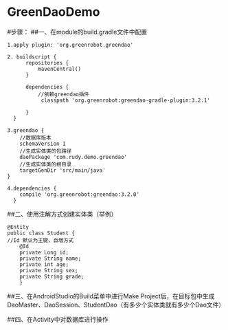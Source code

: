 # GreenDaoDemo

#步骤：
##一、在module的build.gradle文件中配置
<pre><code>1.apply plugin: 'org.greenrobot.greendao'</code></pre>

<pre><code>2. buildscript {
      repositories {
          mavenCentral()
      }<br/>
      dependencies {
          //依赖greendao插件
           classpath 'org.greenrobot:greendao-gradle-plugin:3.2.1'<br />
      }
  }</code></pre>
  
<pre><code>3.greendao {
    //数据库版本
    schemaVersion 1
    //生成实体类的包路径
    daoPackage 'com.rudy.demo.greendao'
    //生成实体类的根目录
    targetGenDir 'src/main/java'
}</code></pre>
  
<pre><code>4.dependencies {
    compile 'org.greenrobot:greendao:3.2.0'
  }</code></pre>
  
##二、使用注解方式创建实体类（举例）
<pre><code>@Entity
public class Student {
//Id 默认为主键，自增方式
    @Id
    private Long id;
    private String name;
    private int age;
    private String sex;
    private String grade;
    }</code></pre>
    
##三、在AndroidStudio的Build菜单中进行Make Project后，在目标包中生成DaoMaster、DaoSession、StudentDao（有多少个实体类就有多少个Dao文件）

##四、在Activity中对数据库进行操作
  
